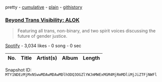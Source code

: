 pretty - [cumulative](/playlists/cumulative/37i9dQZF1DX21ildQwVt4b.md) - [plain](/playlists/plain/37i9dQZF1DX21ildQwVt4b) - [githistory](https://github.githistory.xyz/mackorone/spotify-playlist-archive/blob/main/playlists/plain/37i9dQZF1DX21ildQwVt4b)

### [Beyond Trans Visibility: ALOK](https://open.spotify.com/playlist/37i9dQZF1DX21ildQwVt4b)

> Featuring all trans, non\-binary, and two spirit voices discussing the future of gender justice.

[Spotify](https://open.spotify.com/user/spotify) - 3,034 likes - 0 song - 0 sec

| No. | Title | Artist(s) | Album | Length |
|---|---|---|---|---|

Snapshot ID: `MTY1NDEzMjMxNSwwMDAwMDAwMDlhODQ3OGZlYWJmMWExMGM4MjRmMDliMjJiZTFjNWFl`
